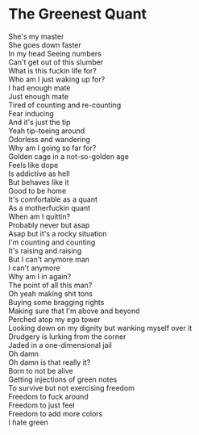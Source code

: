 # The Greenest Quant

She's my master  
She goes down faster  
In my head Seeing numbers  
Can't get out of this slumber  
What is this fuckin life for?  
Who am I just waking up for?  
I had enough mate  
Just enough mate  
Tired of counting and re-counting  
Fear inducing  
And it's just the tip  
Yeah tip-toeing around  
Odorless and wandering  
Why am I going so far for?  
Golden cage in a not-so-golden age  
Feels like dope  
Is addictive as hell  
But behaves like it  
Good to be home  
It's comfortable as a quant  
As a motherfuckin quant  
When am I quittin?  
Probably never but asap  
Asap but it's a rocky situation  
I'm counting and counting  
It's raising and raising  
But I can't anymore man  
I can't anymore  
Why am I in again?  
The point of all this man?  
Oh yeah making shit tons  
Buying some bragging rights  
Making sure that I'm above and beyond  
Perched atop my ego tower  
Looking down on my dignity but wanking myself over it  
Drudgery is lurking from the corner  
Jaded in a one-dimensional jail  
Oh damn  
Oh damn is that really it?  
Born to not be alive  
Getting injections of green notes  
To survive but not exercising freedom  
Freedom to fuck around  
Freedom to just feel  
Freedom to add more colors  
I hate green  
